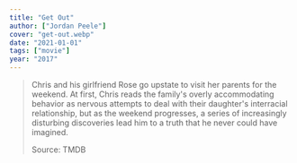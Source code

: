 ```yaml
---
title: "Get Out"
author: ["Jordan Peele"]
cover: "get-out.webp"
date: "2021-01-01"
tags: ["movie"]
year: "2017"
---
```


> Chris and his girlfriend Rose go upstate to visit her parents for the weekend. At first, Chris reads the family's overly accommodating behavior as nervous attempts to deal with their daughter's interracial relationship, but as the weekend progresses, a series of increasingly disturbing discoveries lead him to a truth that he never could have imagined.
>
> Source: TMDB
